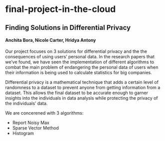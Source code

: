 # final-project-in-the-cloud
## Finding Solutions in Differential Privacy

#### Anchita Bora, Nicole Carter, Hridya Antony 

Our project focuses on 3 solutions for differential privacy and the the consequences of using users’ personal data. In the research papers that we’ve found, we have seen the implementation of different algorithms to combat the main problem of endangering the personal data of users when their information is being used to calculate statistics for big companies.

Differential privacy is a mathematical technique that adds a certain level of randomness to a dataset to prevent anyone from getting information from a dataset. This allows the final dataset to be accurate enough to garner insights into the individuals in data analysis while protecting the privacy of the individuals’ data.

We are concerened with 3 algorithms: 
  * Report Noisy Max
  * Sparse Vector Method
  * Histogram
